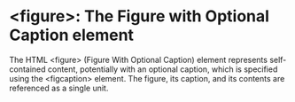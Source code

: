 # \<figure\>: The Figure with Optional Caption element

The HTML \<figure\> (Figure With Optional Caption) element represents self-contained content, potentially with an optional caption, which is specified using the \<figcaption\> element. The figure, its caption, and its contents are referenced as a single unit.

